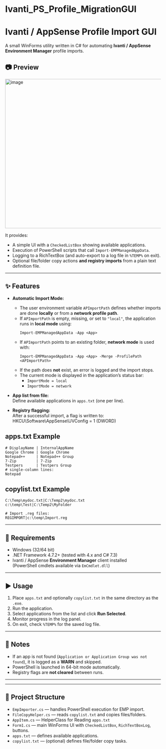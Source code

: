 # Ivanti_PS_Profile_MigrationGUI

# Ivanti / AppSense Profile Import GUI

A small WinForms utility written in C# for automating **Ivanti / AppSense Environment Manager** profile imports.

## 📷 Preview

<img width="802" height="481" alt="image" src="https://github.com/user-attachments/assets/03e7288d-f655-4c1b-9f50-c4a5fc2a6533" />


It provides:
- A simple UI with a `CheckedListBox` showing available applications.
- Execution of PowerShell scripts that call `Import-EMPManagedAppData`.
- Logging to a RichTextBox (and auto-export to a log file in `%TEMP%` on exit).
- Optional file/folder copy actions **and registry imports** from a plain text definition file.

---

## ✨ Features

- **Automatic Import Mode:**
  - The user environment variable `APImportPath` defines whether imports are done **locally** or from a **network profile path**.
  - If `APImportPath` is empty, missing, or set to `"local"`, the application runs in **local mode** using:
    ```
    Import-EMPManagedAppData -App <App>
    ```
  - If `APImportPath` points to an existing folder, **network mode** is used with:
    ```
    Import-EMPManagedAppData -App <App> -Merge -ProfilePath <APImportPath>
    ```
  - If the path does **not** exist, an error is logged and the import stops.
  - The current mode is displayed in the application’s status bar:
    - `ImportMode = local`
    - `ImportMode = network`

- **App list from file:**  
  Define available applications in `apps.txt` (one per line).  

- **Registry flagging:**  
  After a successful import, a flag is written to:  HKCU\Software\AppSense\UVConfig<AppName> = 1 (DWORD)
  

  
## apps.txt Example

```
# DisplayName | InternalAppName
Google Chrome | Google Chrome
Notepad++     | Notepad++ Group
7-Zip         | 7-Zip
Testpers      | Testpers Group
# single-column lines:
Notepad
```
## copylist.txt Example

```
C:\Temp\mydoc.txt|C:\Temp2\mydoc.txt
c:\temp\Test|C:\Temp2\MyFolder

# Import .reg files:
REGIMPORT|c:\temp\Import.reg
```

---

## 🔧 Requirements

- Windows (32/64 bit)
- .NET Framework 4.7.2+ (tested with 4.x and C# 7.3)
- Ivanti / AppSense **Environment Manager** client installed  
(PowerShell cmdlets available via `EmCmdlet.dll`)

---
## ▶️ Usage

1. Place `apps.txt` and optionally `copylist.txt` in the same directory as the `.exe`.
2. Run the application.
3. Select applications from the list and click **Run Selected**.
4. Monitor progress in the log panel.
5. On exit, check `%TEMP%` for the saved log file.

---

## 📝 Notes

- If an app is not found (`Application or Application Group was not found`), it is logged as a **WARN** and skipped.
- PowerShell is launched in 64-bit mode automatically.
- Registry flags are **not cleared** between runs.

---
---

## 📂 Project Structure

- `EmpImporter.cs` — handles PowerShell execution for EMP import.  
- `FileCopyHelper.cs` — reads `copylist.txt` and copies files/folders.
- `AppItem.cs` — HelperClass for Reading `apps.txt`
- `Form1.cs` — main WinForms UI with `CheckedListBox`, `RichTextBoxLog`, buttons.  
- `apps.txt` — defines available applications.  
- `copylist.txt` — (optional) defines file/folder copy tasks.  

